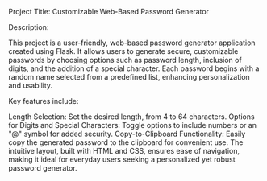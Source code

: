 Project Title: Customizable Web-Based Password Generator

Description:

This project is a user-friendly, web-based password generator application created using Flask. It allows users to generate secure, customizable passwords by choosing options such as password length, inclusion of digits, and the addition of a special character. Each password begins with a random name selected from a predefined list, enhancing personalization and usability.

Key features include:

Length Selection: Set the desired length, from 4 to 64 characters.
Options for Digits and Special Characters: Toggle options to include numbers or an "@" symbol for added security.
Copy-to-Clipboard Functionality: Easily copy the generated password to the clipboard for convenient use.
The intuitive layout, built with HTML and CSS, ensures ease of navigation, making it ideal for everyday users seeking a personalized yet robust password generator.
